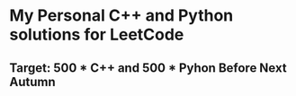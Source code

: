 # My Personal C++ and Python solutions for LeetCode

## Target: 500 * C++ and 500 * Pyhon Before Next Autumn
